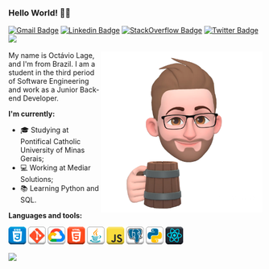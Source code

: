 ### Hello World! 👋🏻

[![Gmail Badge](https://img.shields.io/badge/-Gmail-ffffff?style=plastic-square&logo=Gmail&logoColor=red&link=mailto:octavio.lage@sga.pucminas.br)](mailto:octavio.lage@sga.pucminas.br/)
[![Linkedin Badge](https://img.shields.io/badge/-LinkedIn-blue?style=plastic-square&logo=Linkedin&logoColor=white&link=https://www.linkedin.com/in/octavio-lage)](https://www.linkedin.com/in/octavio-lage)
[![StackOverflow Badge](https://img.shields.io/badge/-StackOverflow-48a868?style=plastic-square&labelColor=48a868&logo=stackoverflow&logoColor=white&link=https://pt.stackoverflow.com/users/204061)](https://pt.stackoverflow.com/users/204061)
[![Twitter Badge](https://img.shields.io/badge/-Twitter-1ca0f1?style=plastic-square&labelColor=1ca0f1&logo=twitter&logoColor=white&link=https://twitter.com/lageoctavio)](https://twitter.com/lageoctavio)
![](https://visitor-badge.glitch.me/badge?page_id=octaviolage.octaviolage)

<img align="right" alt="Me" src="https://raw.githubusercontent.com/octaviolage/octaviolage/master/imgs/me.png"  height="320" />

My name is Octávio Lage, and I'm from Brazil. I am a student in the third period of Software Engineering and work as a Junior Back-end Developer.

<b> I'm currently: </b>
  - 🎓 Studying at Pontifical Catholic University of Minas Gerais;
  - 💻 Working at Mediar Solutions;
  - 📚 Learning Python and SQL.
  
<b> Languages and tools: </b>

<p>
<a href="https://www.w3schools.com/css/" ><img height="35" alt="CSS" src="https://raw.githubusercontent.com/octaviolage/octaviolage/master/imgs/css.png"></a>
<a href="https://git-scm.com/" ><img height="35" alt="Git" src="https://raw.githubusercontent.com/octaviolage/octaviolage/master/imgs/git.png"></a>
<a href="https://cloud.google.com/" ><img height="35" alt="GCloud" src="https://raw.githubusercontent.com/octaviolage/octaviolage/master/imgs/gcp.png"></a>
<a href="https://www.w3schools.com/html/" ><img height="35" alt="HTML" src="https://raw.githubusercontent.com/octaviolage/octaviolage/master/imgs/html.png" ></a>
<a href="https://docs.oracle.com/en/java/" ><img height="35" alt="Java" src="https://raw.githubusercontent.com/octaviolage/octaviolage/master/imgs/java.png" ></a>
<a href="https://www.javascript.com/" ><img height="35" alt="JavaScript" src="https://raw.githubusercontent.com/octaviolage/octaviolage/master/imgs/javascript.png"></a>
<a href="https://www.postgresql.org/" ><img height="35" alt="PostgreSQL" src="https://raw.githubusercontent.com/octaviolage/octaviolage/master/imgs/postgresql.png"></a>
<a href="https://www.python.org/" ><img height="35" alt="Python" src="https://raw.githubusercontent.com/octaviolage/octaviolage/master/imgs/python.png"></a>
<a href="https://reactjs.org/" ><img height="35" alt="ReactJS" src="https://raw.githubusercontent.com/octaviolage/octaviolage/master/imgs/reactjs.png"></a>
</p>

<img width="400px" src="https://github-readme-stats.vercel.app/api/top-langs/?username=octaviolage&hide=html&layout=compact&theme=default" /> 
<!--
**octaviolage/octaviolage** is a ✨ _special_ ✨ repository because its `README.md` (this file) appears on your GitHub profile.

Here are some ideas to get you started:

- 🔭 I’m currently working on ...
- 🌱 I’m currently learning ...
- 👯 I’m looking to collaborate on ...
- 🤔 I’m looking for help with ...
- 💬 Ask me about ...
- 📫 How to reach me: ...
- 😄 Pronouns: ...
- ⚡ Fun fact: ...
-->
